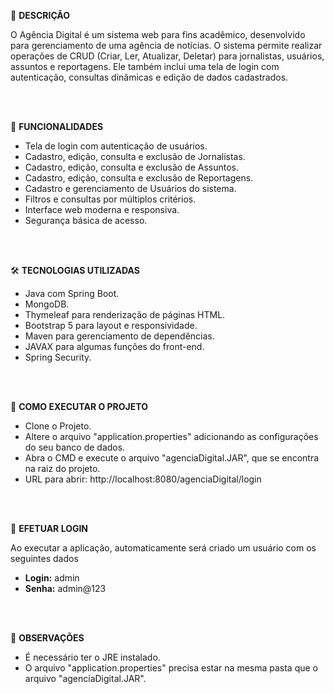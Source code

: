 
📖 **DESCRIÇÃO**

O Agência Digital é um sistema web para fins acadêmico, desenvolvido para gerenciamento de uma agência de notícias. O sistema permite realizar operações de CRUD (Criar, Ler, Atualizar, Deletar) para jornalistas, usuários, assuntos e reportagens. Ele também inclui uma tela de login com autenticação, consultas dinâmicas e edição de dados cadastrados.

<br><br>

🎯 **FUNCIONALIDADES**
- Tela de login com autenticação de usuários.
- Cadastro, edição, consulta e exclusão de Jornalistas.
- Cadastro, edição, consulta e exclusão de Assuntos.
- Cadastro, edição, consulta e exclusão de Reportagens.
- Cadastro e gerenciamento de Usuários do sistema.
- Filtros e consultas por múltiplos critérios.
- Interface web moderna e responsiva.
- Segurança básica de acesso.

<br><br>

🛠️ **TECNOLOGIAS UTILIZADAS**

- Java com Spring Boot.
- MongoDB.
- Thymeleaf para renderização de páginas HTML.
- Bootstrap 5 para layout e responsividade.
- Maven para gerenciamento de dependências.
- JAVAX para algumas funções do front-end.
- Spring Security.

 <br><br>

🚀 **COMO EXECUTAR O PROJETO**

- Clone o Projeto.
- Altere o arquivo "application.properties" adicionando as configurações do seu banco de dados.
- Abra o CMD e execute o arquivo "agenciaDigital.JAR", que se encontra na raiz do projeto.
- URL para abrir: http://localhost:8080/agenciaDigital/login

 <br><br>

🔑 **EFETUAR LOGIN**

Ao executar a aplicação, automaticamente será criado um usuário com os seguintes dados<br>
- **Login:** admin
- **Senha:** admin@123

 <br><br>

👀 **OBSERVAÇÕES**

- É necessário ter o JRE instalado.
- O arquivo "application.properties" precisa estar na mesma pasta que o arquivo "agenciaDigital.JAR".
  

